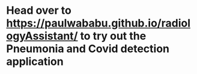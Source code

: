 # Head over to https://paulwababu.github.io/radiologyAssistant/ to try out the Pneumonia and Covid detection application
